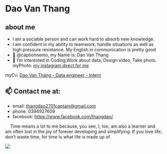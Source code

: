 # Dao Van Thang 
## about me
- I am a sociable person and can work hard to absorb new knowledge.
- I am confident in my ability to teamwork, handle situations as well as high pressure resistance.
My English in communication is pretty good
- 👋 @captionnemo, my Name is: Dao Van Thang
- 👀 I’m interested in Coding,Work about data, Design video, Take photo.
myPhoto:  [my instagram direct for me](https://www.instagram.com/thawngs.dao/) 
 
myCv: [Dao Van Thang - Data engineer - Intern]( https://github.com/captionnemo/captionnemo/blob/b791d8c25ffe75b580d40d27a55c72cca5088f57/Data-Engineer_Dao-Van-Thang_Intern.pdf)
 

## 📫 Contact me at: 
-  email: thangdao2701captain@gmail.com
-  phone: 0394927609
-  facebook: https://www.facebook.com/thangdao/
 
 &nbsp;&nbsp;&nbsp; Time means a lot to me because, you see, I, too, am also a learner and am often lost in the joy of forever developing and simplifying. If you love life, don’t waste time, for time is what life is made up of. <br>
<!---
captionnemo/captionnemo is a ✨ special ✨ repository because its `README.md` (this file) appears on your GitHub profile.
You can click the Preview link to take a look at your changes.
--->
<img src="Untitled-1.png"/>

 
<!--
**ckopecky/ckopecky** is a ✨ _special_ ✨ repository because its `README.md` (this file) appears on your GitHub profile.
 
